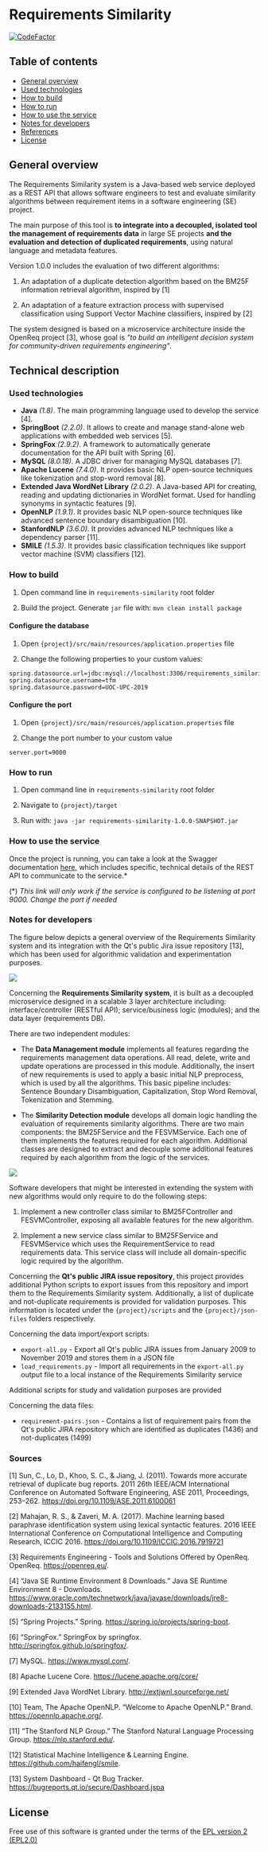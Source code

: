 # Requirements Similarity

[![CodeFactor](https://www.codefactor.io/repository/github/quim-motger/tfm/badge)](https://www.codefactor.io/repository/github/quim-motger/tfm)

## Table of contents

* [General overview](#general-overview)
* [Used technologies](#used-technologies)
* [How to build](#how-to-build)
* [How to run](#how-to-run)
* [How to use the service](#how-to-use-the-service)
* [Notes for developers](#notes-for-developers)
* [References](#references)
* [License](#license)

## General overview

The Requirements Similarity system is a Java-based web service deployed as a REST API that allows software engineers to test and evaluate similarity algorithms between requirement items in a software engineering (SE) project.

The main purpose of this tool is **to integrate into a decoupled, isolated tool the management of requirements data** in large SE projects **and the evaluation and detection of duplicated requirements**, using natural language and metadata features.

Version 1.0.0 includes the evaluation of two different algorithms:

1. An adaptation of a duplicate detection algorithm based on the BM25F information retrieval algorithm, inspired by [1]

2. An adaptation of a feature extraction process with supervised classification using Support Vector Machine classifiers, inspired by [2]

The system designed is based on a microservice architecture inside the OpenReq project [3], whose goal is *"to build an intelligent decision system for community-driven requirements engineering"*.

## Technical description

### Used technologies

- **Java** *(1.8)*. The main programming language used to develop the service [4].
- **SpringBoot** *(2.2.0)*. It allows to create and manage stand-alone web applications with embedded web services [5].
- **SpringFox** *(2.9.2)*. A framework to automatically generate documentation for the API built with Spring [6].
- **MySQL** *(8.0.18)*. A JDBC driver for managing MySQL databases [7].
- **Apache Lucene** *(7.4.0)*. It provides basic NLP open-source techniques like tokenization and stop-word removal [8].
- **Extended Java WordNet Library** *(2.0.2)*. A Java-based API for creating, reading and updating dictionaries in WordNet format. Used for handling synonyms in syntactic features [9].
- **OpenNLP** *(1.9.1)*. It provides basic NLP open-source techniques like advanced sentence boundary disambiguation [10].
- **StanfordNLP** *(3.6.0)*. It provides advanced NLP techniques like a dependency parser [11].
- **SMILE** *(1.5.3)*. It provides basic classification techniques like support vector machine (SVM) classifiers [12].

### How to build

1. Open command line in `requirements-similarity` root folder

2. Build the project. Generate `jar` file with: ```mvn clean install package```

#### Configure the database

1. Open `{project}/src/main/resources/application.properties` file

2. Change the following properties to your custom values:

```
spring.datasource.url=jdbc:mysql://localhost:3306/requirements_similarity
spring.datasource.username=tfm
spring.datasource.password=UOC-UPC-2019
```

#### Configure the port

1. Open `{project}/src/main/resources/application.properties` file

2. Change the port number to your custom value

```
server.port=9000
```

### How to run

1. Open command line in `requirements-similarity` root folder

2. Navigate to `{project}/target`

3. Run with: ```java -jar requirements-similarity-1.0.0-SNAPSHOT.jar```


### How to use the service

Once the project is running, you can take a look at the Swagger documentation [here](http://localhost:9000/swagger-ui.html/), which includes specific, technical details of the REST API to communicate to the service.*

(\*) *This link will only work if the service is configured to be listening at port 9000. Change the port if needed*

### Notes for developers

The figure below depicts a general overview of the Requirements Similarity system and its integration with the Qt's public Jira issue repository [13], which has been used for algorithmic validation and experimentation purposes.

![](img/general-overview.png)

Concerning the **Requirements Similarity system**, it is built as a decoupled microservice designed in a scalable 3 layer architecture including: interface/controller (RESTful API); service/business logic (modules); and the data layer (requirements DB).

There are two independent modules:

- The **Data Management module** implements all features regarding the requirements management data operations. All read, delete, write and update operations are processed in this module. Additionally, the insert of new requirements is used to apply a basic initial NLP preprocess, which is used by all the algorithms. This basic pipeline includes: Sentence Boundary Disambiguation, Capitalization, Stop Word Removal, Tokenization and Stemming.

- The **Similarity Detection module** develops all domain logic handling the evaluation of requirements similarity algorithms. There are two main components: the BM25FService and the FESVMService. Each one of them implements the features required for each algorithm. Additional classes are designed to extract and decouple some additional features required by each algorithm from the logic of the services.

![](img/class-diagram.png)

Software developers that might be interested in extending the system with new algorithms would only require to do the following steps:

1. Implement a new controller class similar to BM25FController and FESVMController, exposing all available features for the new algorithm.

2. Implement a new service class similar to BM25FService and FESVMService which uses the RequirementService to read requirements data. This service class will include all domain-specific logic required by the algorithm.

Concerning the **Qt's public JIRA issue repository**, this project provides additional Python scripts to export issues from this repository and import them to the Requirements Similarity system. Additionally, a list of duplicate and not-duplicate requirements is provided for validation purposes. This information is located under the `{project}/scripts` and the `{project}/json-files` folders respectively.

Concerning the data import/export scripts:

- `export-all.py`	- Export all Qt's public JIRA issues from January 2009 to November 2019 and stores them in a JSON file
- `load_requirements.py` - Import all requirements in the `export-all.py` output file to a local instance of the Requirements Similarity service

Additional scripts for study and validation purposes are provided

Concerning the data files:

- `requirement-pairs.json` - Contains a list of requirement pairs from the Qt's public JIRA repository which are identified as duplicates (1436) and not-duplicates (1499)


### Sources

[1] Sun, C., Lo, D., Khoo, S. C., & Jiang, J. (2011). Towards more accurate retrieval of duplicate bug reports. 2011 26th IEEE/ACM International Conference on Automated Software Engineering, ASE 2011, Proceedings, 253–262. https://doi.org/10.1109/ASE.2011.6100061

[2] Mahajan, R. S., & Zaveri, M. A. (2017). Machine learning based paraphrase identification system using lexical syntactic features. 2016 IEEE International Conference on Computational Intelligence and Computing Research, ICCIC 2016. https://doi.org/10.1109/ICCIC.2016.7919721

[3] Requirements Engineering - Tools and Solutions Offered by OpenReq. OpenReq. https://openreq.eu/.

[4] “Java SE Runtime Environment 8 Downloads.” Java SE Runtime Environment 8 - Downloads. https://www.oracle.com/technetwork/java/javase/downloads/jre8-downloads-2133155.html.

[5] “Spring Projects.” Spring. https://spring.io/projects/spring-boot.

[6] “SpringFox.” SpringFox by springfox. http://springfox.github.io/springfox/.

[7] MySQL. https://www.mysql.com/.

[8] Apache Lucene Core. https://lucene.apache.org/core/

[9] Extended Java WordNet Library. http://extjwnl.sourceforge.net/

[10] Team, The Apache OpenNLP. “Welcome to Apache OpenNLP.” Brand. https://opennlp.apache.org/.

[11] “The Stanford NLP Group.” The Stanford Natural Language Processing Group. https://nlp.stanford.edu/.

[12] Statistical Machine Intelligence & Learning Engine. https://github.com/haifengl/smile.

[13] System Dashboard - Qt Bug Tracker. https://bugreports.qt.io/secure/Dashboard.jspa

## License

Free use of this software is granted under the terms of the [EPL version 2 (EPL2.0)](https://www.eclipse.org/legal/epl-2.0/)

